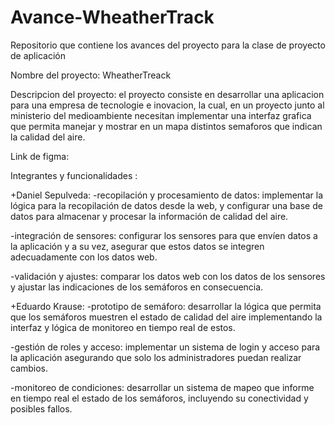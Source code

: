 # Avance-WheatherTrack
Repositorio que contiene los avances del proyecto para la clase de proyecto
de aplicación


Nombre del proyecto: WheatherTreack

Descripcion del proyecto: el proyecto consiste en desarrollar una aplicacion para
una empresa de tecnologie e inovacion, la cual, en un proyecto junto al ministerio del 
medioambiente necesitan implementar una interfaz grafica que permita manejar y mostrar
en un mapa distintos semaforos que  indican la calidad del aire.

Link de figma:

Integrantes y funcionalidades :

  +Daniel Sepulveda:
    -recopilación y procesamiento de datos: implementar la lógica para la recopilación
    de datos desde la web, y configurar una base de datos para almacenar y procesar la
    información de calidad del aire.

  -integración de sensores: configurar los sensores para que envíen datos a la aplicación
  y a su vez, asegurar que estos datos se integren adecuadamente con los datos web.

  -validación y ajustes: comparar los datos web con los datos de los sensores y ajustar
  las indicaciones de los semáforos en consecuencia.
  
  +Eduardo Krause:
  -prototipo de semáforo: desarrollar la lógica que permita que los semáforos muestren el estado
  de calidad del aire implementando la interfaz y lógica de monitoreo en tiempo real de estos.

  -gestión de roles y acceso: implementar un sistema de login y acceso para la aplicación
  asegurando que solo los administradores puedan realizar cambios.

  -monitoreo de condiciones: desarrollar un sistema de mapeo que informe en tiempo real el
  estado de los semáforos, incluyendo su conectividad y posibles fallos.

